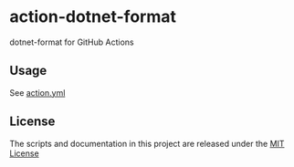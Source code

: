 # action-dotnet-format
dotnet-format for GitHub Actions

## Usage

See [action.yml](action.yml)

## License

The scripts and documentation in this project are released under the [MIT License](LICENSE)
